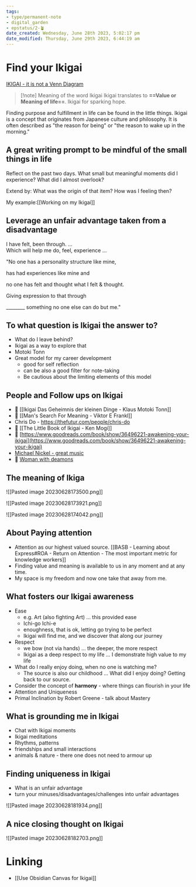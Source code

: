 ```yaml
---
tags: 
- type/permanent-note
- digital_garden
- epstatus/2-🪴
date_created: Wednesday, June 28th 2023, 5:02:17 pm
date_modified: Thursday, June 29th 2023, 6:44:19 am
---
```

# Find your Ikigai

[IKIGAI - it is not a Venn Diagram](https://www.youtube.com/watch?v=D_ZoNOyuhec)

> [!note] Meaning of the word Ikigai
> Ikigai translates to **==Value or Meaning of life==**.
> Ikigai for sparking hope.

Finding purpose and fulfillment in life can be found in the little things. Ikigai is a concept that originates from Japanese culture and philosophy. It is often described as "the reason for being" or "the reason to wake up in the morning."

## A great writing prompt to be mindful of the small things in life

Reflect on the past two days. What small but meaningful moments did I experience? What did I almost overlook?

Extend by: What was the origin of that item? How was I feeling then?

My example:[[Working on my Ikigai]]

## Leverage an unfair advantage taken from a disadvantage

I have felt, been through. ...  
Which will help me do, feel, experience ...

"No one has a personality structure like mine,

has had experiences like mine and

no one has felt and thought what I felt & thought.

Giving expression to that through

________ something no one else can do but me."

## To what question is Ikigai the answer to?
+ What do I leave behind?
+ Ikigai as a way to explore that
+ Motoki Tonn
+ Great model for my career development
	+ good for self reflection
	+ can be also a good filter for note-taking
	+ Be cautious about the limiting elements of this model

## People and Follow ups on Ikigai
+ 📖 [[Ikigai Das Geheimnis der kleinen Dinge - Klaus Motoki Tonn]]
+ 📖 [[Man's Search For Meaning - Viktor E Frankl]]
+ Chris Do - https://thefutur.com/people/chris-do
+ 📖 [[The Little Book of Ikigai - Ken Mogi]]
+ 📖 [https://www.goodreads.com/book/show/36496221-awakening-your-ikigai](https://www.goodreads.com/book/show/36496221-awakening-your-ikigai)
+ [Michael Nickel - great music](https://michaelnickel.co/)
+ 📖 [Woman with deamons](https://www.amazon.com/Woman-Demons-Life-Kamiya-Mieko/dp/0773530118)

## The meaning of Ikiga

![[Pasted image 20230628173500.png]]

![[Pasted image 20230628173921.png]]

![[Pasted image 20230628174042.png]]

## About Paying attention
* Attention as our highest valued source. [[BASB - Learning about Express#ROA - Return on Attention - The most important metric for knowledge workers]]
* Finding value and meaning is available to us in any moment and at any time.
* My space is my freedom and now one take that away from me.

## What fosters our Ikigai awareness
+ Ease
	+ e.g. Art (also fighting Art) ... this provided ease
	+ Ichi-go Ichi-e
	+ enoughness, that is ok, letting go trying to be perfect
	+ Ikigai will find me, and we discover that along our journey
+ Respect
	+ we bow (not via hands) ... the deeper, the more respect
	+ Ikigai as a deep respect to my life ... I demonstrate high value to my life
+ What do I really enjoy doing, when no one is watching me?
	+ The source is also our childhood ... What did I enjoy doing? Getting back to our source.
+ Consider the concept of **harmony** - where things can flourish in your life
+ Attention and Uniqueness
+ Primal Inclination by Robert Greene - talk about Mastery

## What is grounding me in Ikigai
* Chat with Ikigai moments
* Ikigai meditations
* Rhythms, patterns
* friendships and small interactions
* animals & nature - there one does not need to armour up

## Finding uniqueness in Ikigai
+ What is an unfair advantage
+ turn your minuses/disadvantages/challenges into unfair advantages

![[Pasted image 20230628181934.png]]

## A nice closing thought on Ikigai

![[Pasted image 20230628182703.png]]

# Linking
* [[Use Obsidian Canvas for Ikigai]]